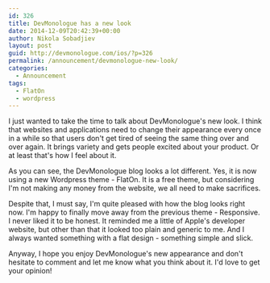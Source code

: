 ```yaml
---
id: 326
title: DevMonologue has a new look
date: 2014-12-09T20:42:39+00:00
author: Nikola Sobadjiev
layout: post
guid: http://devmonologue.com/ios/?p=326
permalink: /announcement/devmonologue-new-look/
categories:
  - Announcement
tags:
  - FlatOn
  - wordpress
---
```

I just wanted to take the time to talk about DevMonologue's new look. I think that websites and applications need to change their appearance every once in a while so that users don't get tired of seeing the same thing over and over again. It brings variety and gets people excited about your product. Or at least that's how I feel about it.

As you can see, the DevMonologue blog looks a lot different. Yes, it is now using a new Wordpress theme - FlatOn. It is a free theme, but considering I'm not making any money from the website, we all need to make sacrifices.

Despite that, I must say, I'm quite pleased with how the blog looks right now. I'm happy to finally move away from the previous theme - Responsive. I never liked it to be honest. It reminded me a little of Apple's developer website, but other than that it looked too plain and generic to me. And I always wanted something with a flat design - something simple and slick.

Anyway, I hope you enjoy DevMonologue's new appearance and don't hesitate to comment and let me know what you think about it. I'd love to get your opinion!